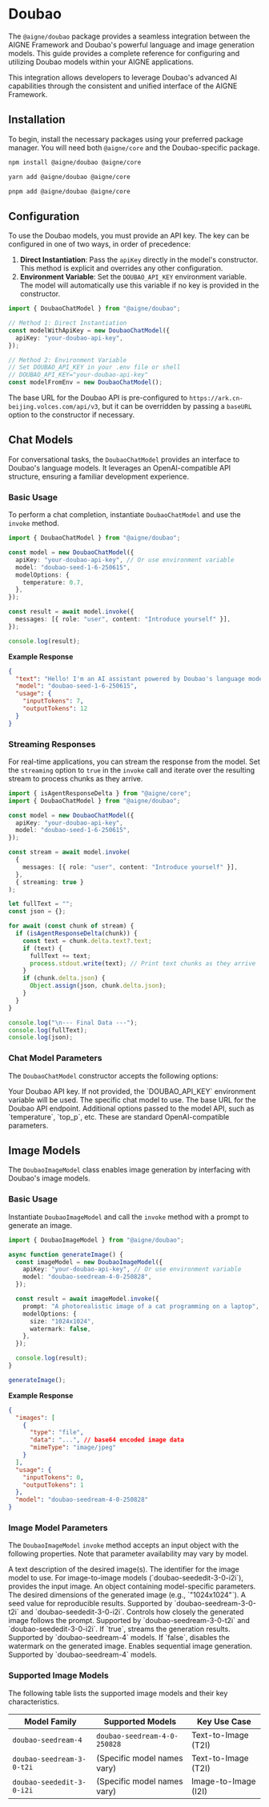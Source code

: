 # Doubao

The `@aigne/doubao` package provides a seamless integration between the AIGNE Framework and Doubao's powerful language and image generation models. This guide provides a complete reference for configuring and utilizing Doubao models within your AIGNE applications.

This integration allows developers to leverage Doubao's advanced AI capabilities through the consistent and unified interface of the AIGNE Framework.

## Installation

To begin, install the necessary packages using your preferred package manager. You will need both `@aigne/core` and the Doubao-specific package.

```bash
npm install @aigne/doubao @aigne/core
```

```bash
yarn add @aigne/doubao @aigne/core
```

```bash
pnpm add @aigne/doubao @aigne/core
```

## Configuration

To use the Doubao models, you must provide an API key. The key can be configured in one of two ways, in order of precedence:

1.  **Direct Instantiation**: Pass the `apiKey` directly in the model's constructor. This method is explicit and overrides any other configuration.
2.  **Environment Variable**: Set the `DOUBAO_API_KEY` environment variable. The model will automatically use this variable if no key is provided in the constructor.

```typescript "Configuration Example" icon=logos:typescript
import { DoubaoChatModel } from "@aigne/doubao";

// Method 1: Direct Instantiation
const modelWithApiKey = new DoubaoChatModel({
  apiKey: "your-doubao-api-key",
});

// Method 2: Environment Variable
// Set DOUBAO_API_KEY in your .env file or shell
// DOUBAO_API_KEY="your-doubao-api-key"
const modelFromEnv = new DoubaoChatModel();
```

The base URL for the Doubao API is pre-configured to `https://ark.cn-beijing.volces.com/api/v3`, but it can be overridden by passing a `baseURL` option to the constructor if necessary.

## Chat Models

For conversational tasks, the `DoubaoChatModel` provides an interface to Doubao's language models. It leverages an OpenAI-compatible API structure, ensuring a familiar development experience.

### Basic Usage

To perform a chat completion, instantiate `DoubaoChatModel` and use the `invoke` method.

```typescript "Basic Chat Completion" icon=logos:typescript
import { DoubaoChatModel } from "@aigne/doubao";

const model = new DoubaoChatModel({
  apiKey: "your-doubao-api-key", // Or use environment variable
  model: "doubao-seed-1-6-250615",
  modelOptions: {
    temperature: 0.7,
  },
});

const result = await model.invoke({
  messages: [{ role: "user", content: "Introduce yourself" }],
});

console.log(result);
```

**Example Response**

```json
{
  "text": "Hello! I'm an AI assistant powered by Doubao's language model.",
  "model": "doubao-seed-1-6-250615",
  "usage": {
    "inputTokens": 7,
    "outputTokens": 12
  }
}
```

### Streaming Responses

For real-time applications, you can stream the response from the model. Set the `streaming` option to `true` in the `invoke` call and iterate over the resulting stream to process chunks as they arrive.

```typescript "Streaming Chat Response" icon=logos:typescript
import { isAgentResponseDelta } from "@aigne/core";
import { DoubaoChatModel } from "@aigne/doubao";

const model = new DoubaoChatModel({
  apiKey: "your-doubao-api-key",
  model: "doubao-seed-1-6-250615",
});

const stream = await model.invoke(
  {
    messages: [{ role: "user", content: "Introduce yourself" }],
  },
  { streaming: true }
);

let fullText = "";
const json = {};

for await (const chunk of stream) {
  if (isAgentResponseDelta(chunk)) {
    const text = chunk.delta.text?.text;
    if (text) {
      fullText += text;
      process.stdout.write(text); // Print text chunks as they arrive
    }
    if (chunk.delta.json) {
      Object.assign(json, chunk.delta.json);
    }
  }
}

console.log("\n--- Final Data ---");
console.log(fullText);
console.log(json);
```

### Chat Model Parameters

The `DoubaoChatModel` constructor accepts the following options:

<x-field-group>
  <x-field data-name="apiKey" data-type="string" data-required="false">
    <x-field-desc markdown>Your Doubao API key. If not provided, the `DOUBAO_API_KEY` environment variable will be used.</x-field-desc>
  </x-field>
  <x-field data-name="model" data-type="string" data-required="false" data-default="doubao-seed-1-6-250615">
    <x-field-desc markdown>The specific chat model to use.</x-field-desc>
  </x-field>
  <x-field data-name="baseURL" data-type="string" data-required="false" data-default="https://ark.cn-beijing.volces.com/api/v3">
    <x-field-desc markdown>The base URL for the Doubao API endpoint.</x-field-desc>
  </x-field>
  <x-field data-name="modelOptions" data-type="object" data-required="false">
    <x-field-desc markdown>Additional options passed to the model API, such as `temperature`, `top_p`, etc. These are standard OpenAI-compatible parameters.</x-field-desc>
  </x-field>
</x-field-group>

## Image Models

The `DoubaoImageModel` class enables image generation by interfacing with Doubao's image models.

### Basic Usage

Instantiate `DoubaoImageModel` and call the `invoke` method with a prompt to generate an image.

```typescript "Image Generation" icon=logos:typescript
import { DoubaoImageModel } from "@aigne/doubao";

async function generateImage() {
  const imageModel = new DoubaoImageModel({
    apiKey: "your-doubao-api-key", // Or use environment variable
    model: "doubao-seedream-4-0-250828",
  });

  const result = await imageModel.invoke({
    prompt: "A photorealistic image of a cat programming on a laptop",
    modelOptions: {
      size: "1024x1024",
      watermark: false,
    },
  });

  console.log(result);
}

generateImage();
```

**Example Response**

```json
{
  "images": [
    {
      "type": "file",
      "data": "...", // base64 encoded image data
      "mimeType": "image/jpeg"
    }
  ],
  "usage": {
    "inputTokens": 0,
    "outputTokens": 1
  },
  "model": "doubao-seedream-4-0-250828"
}
```

### Image Model Parameters

The `DoubaoImageModel` `invoke` method accepts an input object with the following properties. Note that parameter availability may vary by model.

<x-field-group>
  <x-field data-name="prompt" data-type="string" data-required="true">
    <x-field-desc markdown>A text description of the desired image(s).</x-field-desc>
  </x-field>
  <x-field data-name="model" data-type="string" data-required="false" data-default="doubao-seedream-4-0-250828">
    <x-field-desc markdown>The identifier for the image model to use.</x-field-desc>
  </x-field>
  <x-field data-name="image" data-type="FileUnion" data-required="false">
    <x-field-desc markdown>For image-to-image models (`doubao-seededit-3-0-i2i`), provides the input image.</x-field-desc>
  </x-field>
  <x-field data-name="modelOptions" data-type="object" data-required="false">
    <x-field-desc markdown>An object containing model-specific parameters.</x-field-desc>
    <x-field data-name="size" data-type="string" data-required="false">
      <x-field-desc markdown>The desired dimensions of the generated image (e.g., `"1024x1024"`).</x-field-desc>
    </x-field>
    <x-field data-name="seed" data-type="number" data-required="false">
      <x-field-desc markdown>A seed value for reproducible results. Supported by `doubao-seedream-3-0-t2i` and `doubao-seededit-3-0-i2i`.</x-field-desc>
    </x-field>
    <x-field data-name="guidanceScale" data-type="number" data-required="false">
      <x-field-desc markdown>Controls how closely the generated image follows the prompt. Supported by `doubao-seedream-3-0-t2i` and `doubao-seededit-3-0-i2i`.</x-field-desc>
    </x-field>
    <x-field data-name="stream" data-type="boolean" data-required="false" data-default="false">
      <x-field-desc markdown>If `true`, streams the generation results. Supported by `doubao-seedream-4` models.</x-field-desc>
    </x-field>
    <x-field data-name="watermark" data-type="boolean" data-required="false" data-default="false">
      <x-field-desc markdown>If `false`, disables the watermark on the generated image.</x-field-desc>
    </x-field>
    <x-field data-name="sequentialImageGeneration" data-type="boolean" data-required="false">
      <x-field-desc markdown>Enables sequential image generation. Supported by `doubao-seedream-4` models.</x-field-desc>
    </x-field>
  </x-field>
</x-field-group>

### Supported Image Models

The following table lists the supported image models and their key characteristics.

| Model Family                | Supported Models                | Key Use Case          |
| --------------------------- | ------------------------------- | --------------------- |
| `doubao-seedream-4`         | `doubao-seedream-4-0-250828`    | Text-to-Image (T2I)   |
| `doubao-seedream-3-0-t2i`   | (Specific model names vary)     | Text-to-Image (T2I)   |
| `doubao-seededit-3-0-i2i`   | (Specific model names vary)     | Image-to-Image (I2I)  |